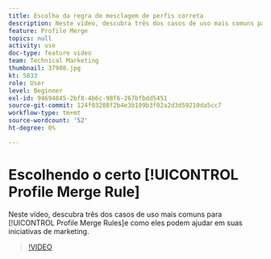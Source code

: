```yaml
---
title: Escolha da regra de mesclagem de perfis correta
description: Neste vídeo, descubra três dos casos de uso mais comuns para Regras de mesclagem de perfis e como eles podem ajudar em suas iniciativas de marketing.
feature: Profile Merge
topics: null
activity: use
doc-type: feature video
team: Technical Marketing
thumbnail: 37908.jpg
kt: 5833
role: User
level: Beginner
exl-id: 94694845-2bf8-4b6c-98f6-267bfbdd5451
source-git-commit: 124f03208f2b4e3b109b3f02a2d3d59210da5cc7
workflow-type: tm+mt
source-wordcount: '52'
ht-degree: 0%

---
```


# Escolhendo o certo [!UICONTROL Profile Merge Rule]

Neste vídeo, descubra três dos casos de uso mais comuns para [!UICONTROL Profile Merge Rules]e como eles podem ajudar em suas iniciativas de marketing.

>[!VIDEO](https://video.tv.adobe.com/v/37908/?quality=12&learn=on)
